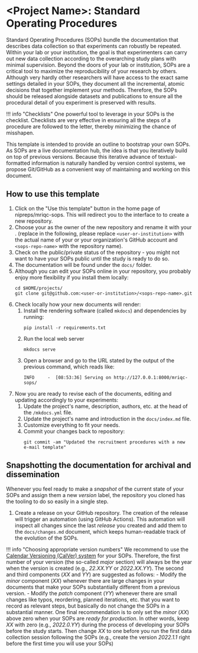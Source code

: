 # <Project Name\>: Standard Operating Procedures

Standard Operating Procedures (SOPs) bundle the documentation that describes data collection so that experiments can robustly be repeated.
Within your lab or your institution, the goal is that experimenters can carry out new data collection according to the overarching study plans with minimal supervision.
Beyond the doors of your lab or institution, SOPs are a critical tool to maximize the reproducibility of your research by others.
Although very hardly other researchers will have access to the exact same settings detailed in your SOPs, they document all the incremental, atomic decisions that together implement your methods.
Therefore, the SOPs should be released alongside datasets and publications to ensure all the procedural detail of you experiment is preserved with results.

!!! info "Checklists"
    One powerful tool to leverage in your SOPs is the checklist.
    Checklists are very effective in ensuring all the steps of a procedure are followed to the letter, thereby minimizing the chance of misshapen.

This template is intended to provide an outline to bootstrap your own SOPs.
As SOPs are a live documentation hub, the idea is that you iteratively build on top of previous versions.
Because this iterative advance of textual-formatted information is naturally handled by version control systems, we propose Git/GitHub as a convenient way of maintaining and working on this document.

## How to use this template

1. Click on the "Use this template" button in the home page of nipreps/mriqc-sops. This will redirect you to the interface to to create a new repository. 
1. Choose your <user-or-institution> as the owner of the new repository and rename it with your <sops-repo-name>. (replace in the following, please replace `<user-or-institution>` with the actual name of your or your organization's GitHub account and `<sops-repo-name>` with the repository name).
1. Check on the public/private status of the repository - you might not want to have your SOPs public until the study is ready to do so.
1. The documentation will be found under the `docs/` folder.
1. Although you can edit your SOPs online in your repository, you probably enjoy more flexibility if you install them locally:
   ```
   cd $HOME/projects/
   git clone git@github.com:<user-or-institution>/<sops-repo-name>.git
   ```
1. Check locally how your new documents will render:
    1. Install the rendering software (called `mkdocs`) and dependencies by running:
       ```
       pip install -r requirements.txt
       ```
    1. Run the local web server
       ```
       mkdocs serve
       ```
    1. Open a browser and go to the URL stated by the output of the previous command, which reads like:
       ```
       INFO     -  [08:53:36] Serving on http://127.0.0.1:8000/mriqc-sops/
       ```
1. Now you are ready to revise each of the documents, editing and updating accordingly to your experiments:
    1. Update the project's name, description, authors, etc. at the head of the `/mkdocs.yml` file.
    1. Update the project's name and introduction in the `docs/index.md` file.
    1. Customize everything to fit your needs.
    1. Commit your changes back to repository:
       ```
       git commit -am "Updated the recruitment procedures with a new e-mail template"
       ```

## Snapshotting the documentation for archival and dissemination

Whenever you feel ready to make a *snapshot* of the current state of your SOPs and assign them a new *version* label, the repository you cloned has the tooling to do so easily in a single step.

1. Create a release on your GitHub repository.
   The creation of the release will trigger an automation (using GitHub Actions).
   This automation will inspect all changes since the last *release* you created and add them to the `docs/changes.md` document, which keeps human-readable track of the evolution of the SOPs.

!!! info "Choosing appropriate version numbers"
    We recommend to use the [Calendar Versioning (CalVer) system](https://calver.org) for your SOPs.
    Therefore, the first number of your version (the so-called *major* section) will always be the year when the version is created (e.g., *22.XX.YY* or *2022.XX.YY*).
    The second and third components (*XX* and *YY*) are suggested as follows:
    - Modify the *minor* component (*XX*) whenever there are large changes in your documents that make your SOPs substantially different from a previous version.
    - Modify the *patch* component (*YY*) whenever there are small changes like typos, reordering, planned iterations, etc. that you want to record as relevant steps, but basically do not change the SOPs in a substantial manner.
    One final recommendation is to only set the *minor* (*XX*) above zero when your SOPs are *ready for production*.
    In other words, keep *XX* with zero (e.g., *2022.0.YY*) during the process of developing your SOPs before the study starts.
    Then change *XX* to one before you run the first data collection session following the SOPs (e.g., create the version *2022.1.1* right before the first time you will use your SOPs)
